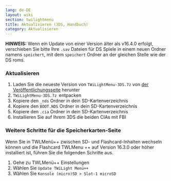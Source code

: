 ```yaml
---
lang: de-DE
layout: wiki
section: twilightmenu
title: Aktualisieren (3DS, Handbuch)
category: Aktualisieren
---
```


**HINWEIS:** Wenn ein Update von einer Version älter als v16.4.0 erfolgt, verschieben Sie bitte Ihre `.sav` Dateien für DS Spiele in einem neuen Ordner namens `speichert`, mit dem `speichert` Ordner an der gleichen Stelle wie der DS roms.

### Aktualisieren
1. Laden Sie die neueste Version von `TWiLightMenu-3DS.7z` von [der Veröffentlichungsseite](https://github.com/DS-Homebrew/TWiLightMenu/releases) herunter
1. `TWiLightMenu-3DS.7z `entpacken
1. Kopiere den `_nds` Ordner in dein SD-Kartenverzeichnis
1. Kopiere den `BOOT.NDS` Ordner in dein SD-Kartenverzeichnis
1. Kopiere den `.cia` Ordner in dein SD-Kartenverzeichnis
1. Installieren Sie auf Ihrem 3DS die beiden CIAs mit FBI

### Weitere Schritte für die Speicherkarten-Seite

Wenn Sie in TWLMenü++ zwischen SD- und Flashcard-Inhalten wechseln können und die Flashcard TWLMenu ++ auf Version 16.3.0 oder höher installiert ist, führen Sie die folgenden Schritte aus.

1. Gehe zu TWLMenü++ Einstellungen
1. Wählen Sie `Update TWiLight Menü++`
1. Wählen Sie `Konsole (micro)SD > Slot-1 microSD`
